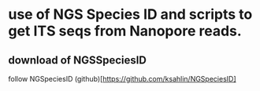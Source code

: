 # use of NGS Species ID and scripts to get ITS seqs from Nanopore reads.


## download of NGSSpeciesID

follow NGSpeciesID (github)[https://github.com/ksahlin/NGSpeciesID]
